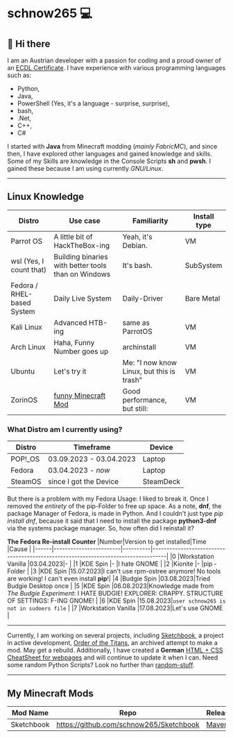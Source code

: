 # schnow265 💻

## 👋 Hi there

I am an Austrian developer with a passion for coding and a proud owner of an [ECDL Certificate](https://icdl.org/). I have experience with various programming languages such as:

* Python,
* Java,
* PowerShell (Yes, it's a language - surprise, surprise),
* bash,
* .Net,
* C++,
* C#

I started with __Java__ from Minecraft modding (*mainly FabricMC*), and since then, I have explored other languages and gained knowledge and skills. Some of my Skills are knowledge in the Console Scripts __sh__ and __pwsh__. I gained these because I am using currently _GNU/Linux_. 

---

## Linux Knowledge

| Distro | Use case | Familiarity | Install type |
| --- | --- | --- | --- |
| Parrot OS | A little bit of HackTheBox-ing | Yeah, it's Debian. | VM |
| wsl (Yes, I count that) | Building binaries with better tools than on Windows | It's bash. | SubSystem |
| Fedora / RHEL-based System | Daily Live System | Daily-Driver | Bare Metal |
| Kali Linux | Advanced HTB-ing | same as ParrotOS | VM |
| Arch Linux | Haha, Funny Number goes up | archinstall | VM |
| Ubuntu | Let's try it | Me: "I now know Linux, but this is trash"  | VM |
| ZorinOS | [funny Minecraft Mod](https://www.curseforge.com/minecraft/mc-mods/vm-computers) | Good performance, but still: | VM |

### What Distro am I currently using?

|Distro |Timeframe              |Device   |
|-------|-----------------------|---------|
|POP!_OS|03.09.2023 - 03.04.2023|Laptop   |
|Fedora |03.04.2023 - _now_     |Laptop   |
|SteamOS|since I got the Device |SteamDeck|

But there is a problem with my Fedora Usage: I liked to break it. Once I removed the *entirety* of the pip-Folder to free up space. As a note, __dnf__, the package Manager of Fedora, is made in Python. And I couldn't just type *pip install dnf*, because it said that I need to install the package **python3-dnf** via the systems package manager. So, how often did I reinstall it?

**The Fedora Re-install Counter**
|Number|Version to get installed|Time      |Cause                                                                              |
|------|------------------------|----------|-----------------------------------------------------------------------------------|
|0     |Workstation Vanilla     |03.04.2023|-                                                                                  |
|1     |KDE Spin                |-         |I hate GNOME                                                                       |
|2     |Kionite                 |-         |pip - Folder                                                                       |
|3     |KDE Spin                |15.07.2023|I can't use rpm-ostree anymore! No tools are working! I can't even install **pip**!|
|4     |Budgie Spin             |03.08.2023|Tried Budgie Desktop once                                                          |
|5     |KDE Spin                |06.08.2023|Knowledge made from *The Budgie Experiment*: I HATE BUDGIE! EXPLORER: CRAPPY. STRUCTURE OF SETTINGS: F-ING GNOME! |
|6     |KDE Spin                |15.08.2023|```user schnow265 is not in sudoers file``` |
|7     |Workstation Vanilla     |17.08.2023|Let's use GNOME                             |

---

Currently, I am working on several projects, including [Sketchbook](https://github.com/schnow265/Sketchbook/), a project in active development, [Order of the Titans](https://github.com/schnow265/Order-of-the-Titans), an archived attempt to make a mod. May get a rebuild. Additionally, I have created a __German__ [HTML + CSS CheatSheet for webpages](https://github.com/schnow265/Cheat-sheet-of-Webpages) and will continue to update it when I can. Need some random Python Scripts? Look no further than [random-stuff](https://github.com/schnow265/random-stuff).

---

## My Minecraft Mods

|Mod Name  |Repo                                   |Releases                                                         |Snapshots                                                        |Modrinth                                       |
|----------|---------------------------------------|-----------------------------------------------------------------|-----------------------------------------------------------------|-----------------------------------------------|
|Sketchbook|https://github.com/schnow265/Sketchbook|[Maven](https://github.com/schnow265/Sketchbook/packages/1838831)|[Maven](https://github.com/schnow265/Sketchbook/packages/1839523)|[Releases](https://modrinth.com/mod/sketchbook)|

